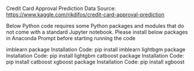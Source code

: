 Credit Card Approval Prediction
Data Source: https://www.kaggle.com/rikdifos/credit-card-approval-prediction

Below Python code requires some Python packages and modules that do not come with a standard Jupyter notebook. Please install below packages in Anaconda Prompt before starting running the code

imblearn package
 Installation Code: pip install imblearn
lightbgm package
 Installation Code: pip install lightgbm
catboost package
 Installation Code: pip install catboost
xgboost package
 Installation Code: pip install xgboost
